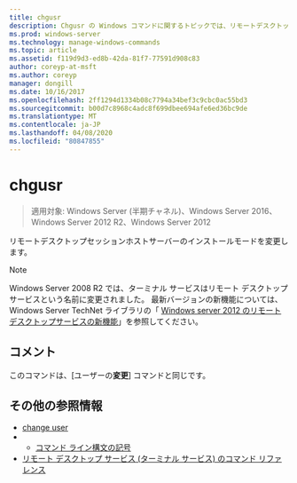 ```yaml
---
title: chgusr
description: Chgusr の Windows コマンドに関するトピックでは、リモートデスクトップセッションホストサーバーのインストールモードを変更します。
ms.prod: windows-server
ms.technology: manage-windows-commands
ms.topic: article
ms.assetid: f119d9d3-ed8b-42da-81f7-77591d908c83
author: coreyp-at-msft
ms.author: coreyp
manager: dongill
ms.date: 10/16/2017
ms.openlocfilehash: 2ff1294d1334b08c7794a34bef3c9cbc0ac55bd3
ms.sourcegitcommit: b00d7c8968c4adc8f699dbee694afe6ed36bc9de
ms.translationtype: MT
ms.contentlocale: ja-JP
ms.lasthandoff: 04/08/2020
ms.locfileid: "80847855"
---
```

# <a name="chgusr"></a>chgusr

>適用対象: Windows Server (半期チャネル)、Windows Server 2016、Windows Server 2012 R2、Windows Server 2012

リモートデスクトップセッションホストサーバーのインストールモードを変更します。  

> [!NOTE]
> Windows Server 2008 R2 では、ターミナル サービスはリモート デスクトップ サービスという名前に変更されました。 最新バージョンの新機能については、Windows Server TechNet ライブラリの「 [Windows server 2012 のリモートデスクトップサービスの新機能](https://technet.microsoft.com/library/hh831527)」を参照してください。  

## <a name="remarks"></a>コメント  
このコマンドは、[ユーザーの**変更**] コマンドと同じです。

## <a name="additional-references"></a>その他の参照情報  
- [change user](change-user.md)  
- - [コマンド ライン構文の記号](command-line-syntax-key.md)  
- [リモート デスクトップ サービス (ターミナル サービス) のコマンド リファレンス](remote-desktop-services-terminal-services-command-reference.md)  
